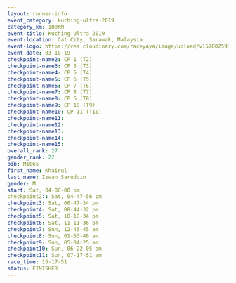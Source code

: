 ```yaml
---
layout: runner-info 
event_category: kuching-ultra-2019 
category_km: 100KM 
event-title: Kuching Ultra 2019
event-location: Cat City, Sarawak, Malaysia 
event-logo: https://res.cloudinary.com/raceyaya/image/upload/v1570025915/logo/kuching_ultra_jsvtue.jpg 
event-date: 03-10-19 
checkpoint-name2: CP 1 (T2) 
checkpoint-name3: CP 3 (T3) 
checkpoint-name4: CP 5 (T4) 
checkpoint-name5: CP 6 (T5) 
checkpoint-name6: CP 7 (T6) 
checkpoint-name7: CP 8 (T7) 
checkpoint-name8: CP 5 (T8) 
checkpoint-name9: CP 10 (T9) 
checkpoint-name10: CP 11 (T10) 
checkpoint-name11:  
checkpoint-name12: 
checkpoint-name13: 
checkpoint-name14: 
checkpoint-name15: 
overall_rank: 27
gender_rank: 22
bib: M1065
first_name: Khairul
last_name: Izwan Saruddin
gender: M
start: Sat, 04-00-00 pm
checkpoint2:: Sat, 04-47-56 pm
checkpoint3: Sat, 06-47-34 pm
checkpoint4: Sat, 08-44-32 pm
checkpoint5: Sat, 10-18-34 pm
checkpoint6: Sat, 11-11-36 pm
checkpoint7: Sun, 12-43-45 am
checkpoint8: Sun, 01-53-46 am
checkpoint9: Sun, 05-04-25 am
checkpoint10: Sun, 06-22-05 am
checkpoint11: Sun, 07-17-51 am
race_time: 15-17-51
status: FINISHER
---
```

